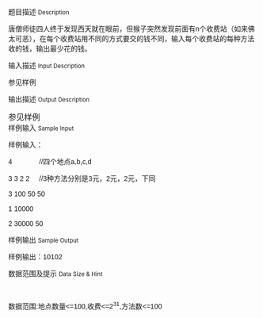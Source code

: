 <div class="panel panel-default">
<div class="area-title">
<span>
题目描述
<small>Description</small>
</span></div>
<div class="panel-body">

<p style=""><span style="">唐僧师徒四人终于发现西天就在眼前，但猴子突然发现前面有</span><span style="font-family: Calibri,sans-serif;"><span><span style="">n</span></span></span><span style="">个收费站（如来佛太可恶），在每个收费站用不同的方式要交的钱不同，输入每个收费站的每种方法收的钱，输出最少花的钱。</span></p>

</div>
</div>

<div class="panel panel-default">
<div class="area-title">
<span>
输入描述
<small>Input Description</small>
</span></div>
<div class="panel-body">
<p style=""><span style="">参见样例</span></p>

</div>
</div>
<div  class="panel panel-default">
<div class="area-title">
<span>
输出描述
<small>Output Description</small>
</span></div>
<div class="panel-body">

<p class="cjk" style="margin-bottom: 0cm;"><span style="font-size: medium;">参见样例</span></p>

</div>
</div>


<div class="panel panel-default">
<div class="area-title">
<span>
样例输入
<small>Sample Input</small>
</span></div>
<div class="panel-body">
<p style=""><span style="">样例输入：</span></p>
<p style=""><span style="font-family: Calibri,sans-serif;"><span><span style="">4              //</span></span></span><span style="">四个地点</span><span style="font-family: Calibri,sans-serif;"><span><span style="">a,b,c,d</span></span></span></p>
<p style=""><span style="font-family: Calibri,sans-serif;"><span><span style="">3 3 2 2     //3</span></span></span><span style="">种方法分别是</span><span style="font-family: Calibri,sans-serif;"><span><span style="">3</span></span></span><span style="">元，</span><span style="font-family: Calibri,sans-serif;"><span><span style="">2</span></span></span><span style="">元，</span><span style="font-family: Calibri,sans-serif;"><span><span style="">2</span></span></span><span style="">元，下同</span></p>
<p style=""><span style="font-family: Calibri,sans-serif;"><span><span style="">3 100 50 50</span></span></span></p>
<p style=""><span style="font-family: Calibri,sans-serif;"><span><span style="">1 10000</span></span></span></p>
<p style=""><span style="font-family: Calibri,sans-serif;"><span><span style="">2 30000 50</span></span></span></p>

</div>
</div>

<div class="panel panel-default">
<div class="area-title">
<span>
样例输出
<small>Sample Output</small>
</span></div>
<div class="panel-body">
<p style=""><span style="">样例输出：</span><span style="font-family: Calibri,sans-serif;"><span><span style="">10102 </span></span></span></p>

</div>
</div>

<div class="panel panel-default">
<div class="area-title">
<span>
数据范围及提示
<small>Data Size & Hint</small>
</span></div>
<div class="panel-body">
<p style=""> </p>
<p style=""><span style="">数据范围</span><span style="font-family: Calibri,sans-serif;"><span><span style="">:</span></span></span><span style="">地点数量</span><span style="font-family: Calibri,sans-serif;"><span><span style="">&lt;=100,</span></span></span><span style="">收费</span><span style="font-family: Calibri,sans-serif;"><span><span style="">&lt;=2</span><sup><span style="">31</span></sup><span style="">,</span></span></span><span style="">方法数</span><span style="font-family: Calibri,sans-serif;"><span><span style="">&lt;=100</span></span></span></p>
</div>
</div>